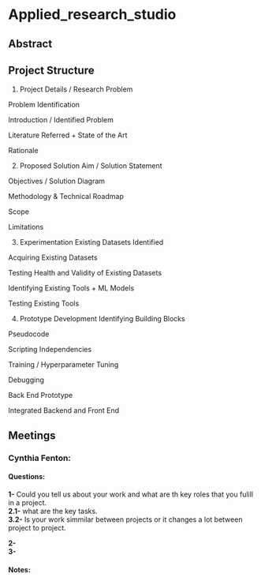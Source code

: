 # Applied_research_studio

## Abstract

## Project Structure

1. Project Details / Research Problem


Problem Identification


Introduction / Identified Problem


Literature Referred + State of the Art


Rationale


2. Proposed Solution
Aim / Solution Statement


Objectives / Solution Diagram


Methodology & Technical Roadmap


Scope


Limitations


3. Experimentation
Existing Datasets Identified


Acquiring Existing Datasets


Testing Health and Validity of Existing Datasets


Identifying Existing Tools + ML Models


Testing Existing Tools


4. Prototype Development
Identifying Building Blocks


Pseudocode


Scripting Independencies


Training / Hyperparameter Tuning


Debugging


Back End Prototype


Integrated Backend and Front End

## Meetings

### Cynthia Fenton:

#### Questions:

**1-** Could you tell us about your work and what are th key roles that you fulill in a project.<br>
 **2.1-** what are the key tasks.<br>
 **3.2-** Is your work simmilar between projects or it changes a lot between project to project.<br>

**2-** <br>
**3-** <br>

#### Notes:
